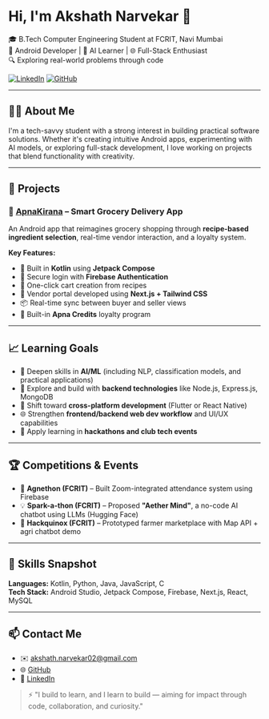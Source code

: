 
# Hi, I'm Akshath Narvekar 👋

🎓 B.Tech Computer Engineering Student at FCRIT, Navi Mumbai  
📱 Android Developer | 🤖 AI Learner | 🌐 Full-Stack Enthusiast  
🔍 Exploring real-world problems through code

[![LinkedIn](https://img.shields.io/badge/LinkedIn-blue?style=for-the-badge&logo=linkedin)](https://linkedin.com/in/akshath-narvekar-0863322a3)
[![GitHub](https://img.shields.io/badge/GitHub-black?style=for-the-badge&logo=github)](https://github.com/YourBroIsACoder)

---

## 👨‍💻 About Me

I'm a tech-savvy student with a strong interest in building practical software solutions. Whether it's creating intuitive Android apps, experimenting with AI models, or exploring full-stack development, I love working on projects that blend functionality with creativity.

---

## 🚀 Projects

### 🛒 [ApnaKirana](https://github.com/YourBroIsACoder/ApnaKirana) – Smart Grocery Delivery App  
An Android app that reimagines grocery shopping through **recipe-based ingredient selection**, real-time vendor interaction, and a loyalty system.

**Key Features:**
- 📲 Built in **Kotlin** using **Jetpack Compose**
- 🔐 Secure login with **Firebase Authentication**
- 🧺 One-click cart creation from recipes
- 💼 Vendor portal developed using **Next.js + Tailwind CSS**
- 📦 Real-time sync between buyer and seller views
- 🎁 Built-in **Apna Credits** loyalty program

---

## 📈 Learning Goals

- 🤖 Deepen skills in **AI/ML** (including NLP, classification models, and practical applications)
- 🔧 Explore and build with **backend technologies** like Node.js, Express.js, MongoDB
- 📱 Shift toward **cross-platform development** (Flutter or React Native)
- 🌐 Strengthen **frontend/backend web dev workflow** and UI/UX capabilities
- 🚀 Apply learning in **hackathons and club tech events**

---

## 🏆 Competitions & Events

- 🥉 **Agnethon (FCRIT)** – Built Zoom-integrated attendance system using Firebase
- 💡 **Spark-a-thon (FCRIT)** – Proposed **"Aether Mind"**, a no-code AI chatbot using LLMs (Hugging Face)
- 🌱 **Hackquinox (FCRIT)** – Prototyped farmer marketplace with Map API + agri chatbot demo

---

## 🧠 Skills Snapshot

**Languages:** Kotlin, Python, Java, JavaScript, C  
**Tech Stack:** Android Studio, Jetpack Compose, Firebase, Next.js, React, MySQL  

---

## 📫 Contact Me

- ✉️ akshath.narvekar02@gmail.com  
- 🌐 [GitHub](https://github.com/YourBroIsACoder)  
- 🔗 [LinkedIn](https://linkedin.com/in/akshath-narvekar-0863322a3)

> ⚡ "I build to learn, and I learn to build — aiming for impact through code, collaboration, and curiosity."
